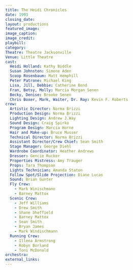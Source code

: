 ```yaml
---
title: The Heidi Chronicles
date: 1993
closing_date: 
layout: productions
featured_image: 
image_caption:
image_credit:
playbill: 
category: 
Theatre: Theatre Jacksonville
Venue: Little Theatre
cast:
  Heidi Holland: Kathy Biddle
  Susan Johnston: Simone Aden
  Scoop Rosenbaum: Matt Hemphill
  Peter Patrone: Michael King
  Lisa, Jill, Debbie: Catherine Bond
  Fran, Betsy, Molly: Marcia Morgan Senen
  Becky, Denise: Brooke Senen
  Chris Boxer, Mark, Waiter, Dr. Ray: Kevin F. Roberts
crew:
  Artistic Director: Norma Brizzi
  Production Design: Norma Brizzi
  Lighting Design: Andrew J.Way
  Sound Design: Craig Spirko
  Program Design: Marcia Horne
  Hair and Make-up: Bruce Musser
  Technical Director: Norma Brizzi
  Assistant Director/Crew Chief: Sean Smith
  Stage Manager: George Diehl
  Wardrobe Coordinator: Heather Andrews
  Dresser: Gencie Rucker
  Properties Mistress: Amy Trauger
  Props: Tara Thompson
  Lights Technician: Amanda Staton
  Follow Spot/Slide Projection: Diane Lucas
  Sound: Brian Gunter
  Fly Crew:
    - Mark Winischmann
    - Barney Mattox
  Scenic Crew:
    - Jeff Williams
    - Drew Smith
    - Shane Sheffield
    - Barney Mattox
    - Sean Smith
    - Bryan James
    - Mark Windischmann
  Running Crew:
    - Illena Armstrong
    - Robyn Borland
    - Toni McDonald
orchestra:
external_links:
---
```

